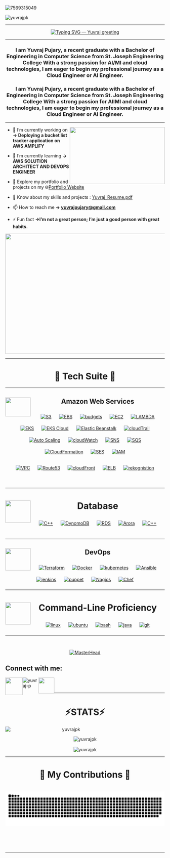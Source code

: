 
![7569315049](https://github.com/user-attachments/assets/5dc1beaa-dbad-4f9b-85c7-d387cbe149b4)



<p align="left"> <img src="https://komarev.com/ghpvc/?username=yuvrajpk&label=Profile%20views&color=0e75b6&style=flat" alt="yuvrajpk" /> </p>
<hr>

<div align="center">
  <a href="https://git.io/typing-svg">
    <img src="https://readme-typing-svg.demolab.com?font=Fira+Code&weight=600&size=30&pause=1000&color=FFD700&center=true&vCenter=true&width=600&height=60&lines=Hello%2C+I+am+Yuvraj+%F0%9F%98%8A%F0%9F%91%8B;Welcome+to+my+GitHub+World+%F0%9F%8C%8D" alt="Typing SVG — Yuvraj greeting" />
  </a>
</div>




<hr>
<h3 align="center">I am Yuvraj Pujary, a recent graduate with a Bachelor of
Engineering in Computer Science from St. Joseph Engineering
College With a strong passion for AI/MI and cloud technologies, I
am eager to begin my professional journey as a Cloud Engineer
or AI Engineer.</h3>

<h3 align="center">I am Yuvraj Pujary, a recent graduate with a Bachelor of
Engineering in Computer Science from St. Joseph Engineering
College With a strong passion for AIIMI and cloud technologies, I
am eager to begin my professional journey as a Cloud Engineer
or AI Engineer.</h3>
<hr></h3>

<img src="https://cdn.dribbble.com/users/1912990/screenshots/6129020/cloud_computing.gif" alt="" width="300" height="180" align="right">


</a> </p>

- 🔭 I’m currently working on **-> Deploying a bucket list tracker application on AWS AMPLIFY**

- 🌱 I’m currently learning **-> AWS SOLUTION ARCHITECT AND DEVOPS ENGINEER**

- 🚀 Explore my portfolio and projects on my 🌐[Portfolio Website](https://yuvrajpk.github.io/Portfolio/)

- 📝 Know about my skills and projects : [Yuvraj_Resume.pdf](https://github.com/Yuvrajpk/Career-Overview/blob/main/Yuvraj_Resume.pdf)
 
- 📫 How to reach me **-> yuvrajpujary@gmail.com**

- ⚡ Fun fact **->I’m not a great person; I’m just a good person with great habits.**





<img src="https://github.com/user-attachments/assets/2cbe324a-abd1-42d5-8fed-9951a85eacac" alt="" width="1200" height="380" align="center">




<hr>
<h1 align="center">🤖 Tech Suite 🤖</h1> 
<hr>
<div align="center">
 
## Amazon Web Services <img src="https://github.com/user-attachments/assets/bbc05f9f-ffb5-4bf8-a68f-0870532c0233" alt="" width="80" height="60" align="left">

 
  
<a href="https://aws.amazon.com/s3/" target="_blank"><img style="margin: 10px;height: 50px;" src="https://github.com/user-attachments/assets/b4e79422-c183-429e-8f47-aa9a6aa67191" alt="S3" height="80" /></a> 
<a href="https://aws.amazon.com/ebs/" target="_blank"><img style="margin: 10px;height: 50px;" src="https://github.com/user-attachments/assets/3e7fcce2-3221-45a1-b7f0-509f82814868" alt="EBS" height="80" /></a> 
<a href="https://aws.amazon.com/aws-cost-management/aws-budgets/" target="_blank"><img style="margin: 10px;height: 50px;" src="https://github.com/user-attachments/assets/90fda689-072d-48dc-aac7-2436f408e6e0" alt="budgets" height="80" /></a> 
<a href="https://aws.amazon.com/pm/ec2/" target="_blank"><img style="margin: 10px;height:50px;" src="https://github.com/user-attachments/assets/aef36647-e27b-46e5-97f7-1643cb6facb3" alt="EC2" height="80" /></a>
<a href="https://aws.amazon.com/pm/lambda/" target="_blank"><img style="margin: 10px;height: 50px;" src="https://github.com/user-attachments/assets/cef2ce01-9a93-4826-bd74-c1245d434700" alt="LAMBDA" height="80" /></a> 
<a href="https://aws.amazon.com/eks/" target="_blank"><img style="margin: 10px;height:50px;" src="https://github.com/user-attachments/assets/0930c745-18e3-4727-963e-1a2435f3dd8e" alt="EKS" height="80" /></a>
<a href="https://aws.amazon.com/eks/" target="_blank"><img style="margin: 10px;height:50px;" src="https://github.com/user-attachments/assets/8adb1954-234f-4eb4-a336-e280a9a5ebdb" alt="EKS Cloud" height="80" /></a>
<a href="https://aws.amazon.com/elasticbeanstalk/" target="_blank"><img style="margin: 10px;height: 50px;" src="https://github.com/user-attachments/assets/8cbf4a41-f1c0-461f-a918-99abd4216b6d" alt="Elastic Beanstalk" height="80" /></a> 
<a href="https://aws.amazon.com/cloudtrail/" target="_blank"><img style="margin: 10px;height:50px;" src="https://github.com/user-attachments/assets/2405941d-1bc1-425d-a8ea-2b1b69a2ed1b" alt="cloudTrail" height="80" /></a>
<a href="https://aws.amazon.com/autoscaling/" target="_blank"><img style="margin: 10px;height: 50px;" src="https://github.com/user-attachments/assets/247ee6de-a721-41e1-8d8e-c870a9638e2c" alt="Auto Scaling" height="80" /></a>
<a href="https://aws.amazon.com/cloudwatch/" target="_blank"><img style="margin: 10px;height: 50px;" src="https://github.com/user-attachments/assets/9a4df499-75d3-4afc-88e0-282f2b1e33c2" alt="cloudWatch" height="80" /></a>
<a href="https://aws.amazon.com/sns/" target="_blank"><img style="margin: 10px;height: 50px;" src="https://github.com/user-attachments/assets/b91dcc2a-855e-4784-9613-f4ae09ffff5e" alt="SNS" height="80" /></a>
<a href="https://aws.amazon.com/sqs/" target="_blank"><img style="margin: 10px;height: 50px;" src="https://github.com/user-attachments/assets/0807fb92-2b7c-4256-9903-4f22f74c3e97" alt="SQS" height="80" /></a> 
<a href="https://aws.amazon.com/cloudformation/" target="_blank"><img style="margin: 10px;height: 50px;" src="https://github.com/user-attachments/assets/5d390519-4988-4f74-9dbc-ae0e74b933b8" alt="CloudFormation" height="80" /></a>
<a href="https://aws.amazon.com/ses/" target="_blank"><img style="margin: 10px;height:50px;" src="https://github.com/user-attachments/assets/65251dff-62f1-45af-80f0-7daf47afddad" alt="SES" height="80" /></a>
<a href="https://aws.amazon.com/iam/" target="_blank"><img style="margin: 10px;height:50px;" src="https://github.com/user-attachments/assets/45b434c4-ac2b-4352-a21d-d4ae3a0f1312" alt="IAM" height="80" /></a>

<a href="https://aws.amazon.com/vpc/" target="_blank"><img style="margin: 10px;height: 50px;" src="https://github.com/user-attachments/assets/50e627f2-11eb-49e1-8024-344939fbc514" alt="VPC" height="80" /></a> 
<a href="https://aws.amazon.com/route53/" target="_blank"><img style="margin: 10px;height:50px;" src="https://github.com/user-attachments/assets/b9ce8e80-7830-4485-83e8-0ca1e3b46e05" alt="Route53" height="80" /></a>
<a href="https://aws.amazon.com/cloudfront/" target="_blank"><img style="margin: 10px;height: 50px;" src="https://github.com/user-attachments/assets/c51555b9-2e1c-468d-85d2-0749d9d20c61" alt="cloudFront" height="80" /></a> 
<a href="https://aws.amazon.com/elasticloadbalancing/" target="_blank"><img style="margin: 10px;height: 50px;" src="https://github.com/user-attachments/assets/fef089bc-2480-470b-931f-f55443a938d1" alt="ELB" height="80" /></a> 
<a href="https://aws.amazon.com/rekognition/" target="_blank"><img style="margin: 10px;height: 50px;" src="https://github.com/user-attachments/assets/0b440359-4985-41d3-bac4-e2068dba8c90" alt="rekognistion" height="80" /></a> 

<br>
<div align="center"> 
<hr>
  
# Database <img src="https://github.com/user-attachments/assets/83aa1207-a692-453c-bf49-1ee8fd7d61b8" alt="" width="80" height="70" align="left"> 
<div align="center">
<a href="https://www.mysql.com/" target="_blank"> <img style="margin: 10px; height: 50px; width: auto;" src="https://skillicons.dev/icons?i=mysql" alt="C++"/></a>
<a href="https://aws.amazon.com/pm/dynamodb/?gclid=Cj0KCQjwyL24BhCtARIsALo0fSClq0ZAI_MmOvnqsEXswU0WQfmegqvUf2jvTUtBm6Yi2n7GKhs4Pw0aAn90EALw_wcB&trk=1e5631f8-a3e1-45eb-8587-22803d0da70e&sc_channel=ps&ef_id=Cj0KCQjwyL24BhCtARIsALo0fSClq0ZAI_MmOvnqsEXswU0WQfmegqvUf2jvTUtBm6Yi2n7GKhs4Pw0aAn90EALw_wcB:G:s&s_kwcid=AL!4422!3!536393613268!e!!g!!dynamodb!11539699824!109299643181" target="_blank"> <img style="margin: 10px; height: 50px; width: auto;" src="https://github.com/user-attachments/assets/e1255c56-a9e7-4ae4-b19d-2b8869fb2c98" alt="DynomoDB"  /></a> 
<a href="https://aws.amazon.com/rds/" target="_blank"> <img style="margin: 10px; height: 50px; width: auto;" src="https://github.com/user-attachments/assets/672f619e-622c-4f04-8e47-e227e7ca024a" alt="RDS"/></a>
<a href="https://aws.amazon.com/rds/aurora/" target="_blank"> <img style="margin: 10px; height: 50px; width: auto;" src="https://github.com/user-attachments/assets/c84485d3-3dfc-494c-b990-2aa6dd933fbb" alt="Arora" /></a>
<a href="https://www.postgresql.org/" target="_blank"> <img style="margin: 10px; height: 50px; width: auto;" src="https://skillicons.dev/icons?i=postgres," alt="C++"/></a>

</div>
</td><td valign="top" width="33%">
  
<br>
<hr>
<div align="center">
 
## DevOps <img src="https://github.com/user-attachments/assets/63a1329c-aad9-45f1-893f-5d31e1ce320d" alt="" width="80" height="70" align="left">


<a href="https://www.terraform.io/" target="_blank"> <img style="margin: 10px; height: 60px; width: auto;" src="https://www.svgrepo.com/show/376353/terraform.svg" alt="Terraform" /></a> 
<a href="https://www.docker.com/" target="_blank"> <img style="margin: 10px; height: 50px; width: auto;" src="https://img.icons8.com/?size=100&id=22813&format=png&color=000000" alt="Docker" /></a> 
<a href="https://kubernetes.io/" target="_blank"> <img style="margin: 10px; height: 50px; width: auto;" src="https://img.icons8.com/?size=100&id=cvzmaEA4kC0o&format=png&color=000000" alt="kubernetes" /></a>
<a href="https://www.ansible.com/" target="_blank"> <img style="margin: 10px; height: 50px; width: auto;" src="https://img.icons8.com/?size=100&id=SJNUZD3A4el4&format=png&color=000000" alt="Ansible" /></a>
<a href="https://www.jenkins.io/" target="_blank"> <img style="margin: 10px; height: 50px; width: auto;" src="https://img.icons8.com/?size=100&id=39292&format=png&color=000000" alt="jenkins" /></a> 
<a href="https://www.puppet.com/" target="_blank"> <img style="margin: 10px; height: 40px; width: auto;" src="https://www.svgrepo.com/show/354230/puppet-icon.svg" alt="puppet" /></a>
<a href="https://www.nagios.org/" target="_blank"> <img style="margin: 10px; height: 50px; width: auto;" src="https://github.com/user-attachments/assets/6ffe3c21-583c-482e-aadd-5c2940885adc" alt="Nagios" /></a>
<a href="https://www.chef.io/" target="_blank"> <img style="margin: 10px; height:60px; width: auto;" src="https://github.com/user-attachments/assets/efdb6f7b-982b-4ec2-b354-a414a0b27c44" alt="Chef" /></a>

</div>
</td><td valign="top" width="33%">

<hr>
<div align="center"> 

  
# Command-Line Proficiency <img src="https://github.com/user-attachments/assets/245dc884-a187-4edb-a507-9193d2dda960" alt="" width="80" height="70" align="left"> 
<div align="center">
<a href="https://www.linux.org/" target="_blank"> <img style="margin: 10px; height: 50px; width: auto;" src="https://github.com/user-attachments/assets/be8b5cbe-a217-4d75-8ee1-92edaaedb7fa" alt="linux"/></a>
<a href="https://design.ubuntu.com/brand" target="_blank"> <img style="margin: 10px; height: 50px; width: auto;" src="https://github.com/user-attachments/assets/e03a1b68-78ad-400b-88e1-27a3648bf641" alt="ubuntu"  /></a> 
<a href="" target="_blank"> <img style="margin: 10px; height: 50px; width: auto;" src="https://github.com/user-attachments/assets/b53c3d31-a81b-414f-8d37-4a806845dcd6" alt="bash"/></a>
<a href="https://www.java.com/en/" target="_blank"> <img style="margin: 10px; height: 50px; width: auto;" src="https://github.com/user-attachments/assets/6d699957-a4a3-42b5-9b89-70aa56c36500" alt="java" /></a>
<a href="https://git-scm.com/" target="_blank"> <img style="margin: 10px; height: 50px; width: auto;" src="https://github.com/user-attachments/assets/0a8ebb54-1964-4080-948b-fb3f6c42e925" alt="git"/></a>

</div>
</td><td valign="top" width="33%">

<hr>
<br>

[![MasterHead](https://user-images.githubusercontent.com/10498744/210012254-234538ff-d198-48aa-8964-37e6fd45d227.gif)](https://jeffjiang.vercel.app/)
<h2 align="left">Connect with me:</h2>
<p align="left">
<a href="https://yuvrajpk.github.io/Portfolio/" target="blank"><img align="left" src="https://img.icons8.com/?size=100&id=5zuVgEwv1rTz&format=png&color=000000" height="55" width="55" /></a>
<a href="https://linkedin.com/in/www.linkedin.com/in/ yuvraj-p-756522228" target="blank"><img align="left" src="https://skillicons.dev/icons?i=linkedin&theme=dark" alt="yuvraj-p" height="50" width="50" /></a>
  <a href="https://instagram.com/_yuvraj_prince_06" target="blank"><img align="left" src="https://skillicons.dev/icons?i=instagram&theme=dark" height="50" width="50" /></a>  
</p>
<br>
<br>
<hr>


<h1 align="center"> ⚡STATS⚡</h1>

<div align="center">
<p>&nbsp;<img width="400" align="left" src="https://github-readme-stats.vercel.app/api?username=yuvrajpk&show_icons=true&locale=en" alt="yuvrajpk" /></p>
<p><img width="400" align="top right" src="https://github-readme-streak-stats.herokuapp.com/?user=yuvrajpk&" alt="yuvrajpk" /></p>
<p><img width="" align="center" src="https://github-readme-stats.vercel.app/api/top-langs?username=yuvrajpk&show_icons=true&locale=en&layout=compact" alt="yuvrajpk" /></p>

  <hr>
  <p>
  <h1>🐍 My Contributions 🐍</h1>
  <br>
  <img alt="snake eating my contributions" src="https://raw.githubusercontent.com/salesp07/salesp07/output/github-contribution-grid-snake.svg" />
  
  <br/><br/><br/>
</div>
</p>
<hr/>
